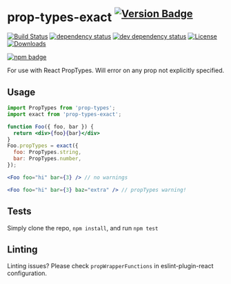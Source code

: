 # prop-types-exact <sup>[![Version Badge][npm-version-svg]][package-url]</sup>

[![Build Status][travis-svg]][travis-url]
[![dependency status][deps-svg]][deps-url]
[![dev dependency status][dev-deps-svg]][dev-deps-url]
[![License][license-image]][license-url]
[![Downloads][downloads-image]][downloads-url]

[![npm badge][npm-badge-png]][package-url]

For use with React PropTypes. Will error on any prop not explicitly specified.

## Usage

```jsx
import PropTypes from 'prop-types';
import exact from 'prop-types-exact';

function Foo({ foo, bar }) {
  return <div>{foo}{bar}</div>
}
Foo.propTypes = exact({
  foo: PropTypes.string,
  bar: PropTypes.number,
});

<Foo foo="hi" bar={3} /> // no warnings

<Foo foo="hi" bar={3} baz="extra" /> // propTypes warning!
```

## Tests
Simply clone the repo, `npm install`, and run `npm test`

[package-url]: https://npmjs.org/package/prop-types-exact
[npm-version-svg]: http://versionbadg.es/airbnb/prop-types-exact.svg
[travis-svg]: https://travis-ci.org/airbnb/prop-types-exact.svg
[travis-url]: https://travis-ci.org/airbnb/prop-types-exact
[deps-svg]: https://david-dm.org/airbnb/prop-types-exact.svg
[deps-url]: https://david-dm.org/airbnb/prop-types-exact
[dev-deps-svg]: https://david-dm.org/airbnb/prop-types-exact/dev-status.svg
[dev-deps-url]: https://david-dm.org/airbnb/prop-types-exact#info=devDependencies
[npm-badge-png]: https://nodei.co/npm/prop-types-exact.png?downloads=true&stars=true
[license-image]: http://img.shields.io/npm/l/prop-types-exact.svg
[license-url]: LICENSE
[downloads-image]: http://img.shields.io/npm/dm/prop-types-exact.svg
[downloads-url]: http://npm-stat.com/charts.html?package=prop-types-exact

## Linting

Linting issues? Please check `propWrapperFunctions` in eslint-plugin-react configuration.
